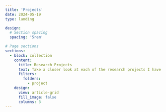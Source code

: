 ```yaml
---
title: 'Projects'
date: 2024-05-19
type: landing

design:
  # Section spacing
  spacing: '5rem'

# Page sections
sections:
  - block: collection
    content:
      title: Research Projects
      text: Take a closer look at each of the research projects I have worked on. 
      filters:
        folders:
          - project
    design:
      view: article-grid
      fill_image: false
      columns: 3
---
```

